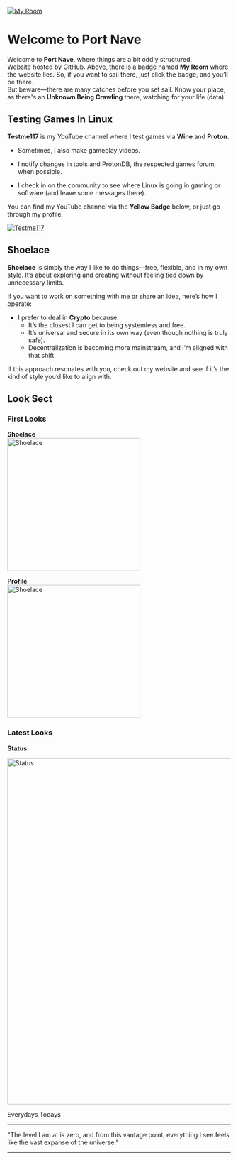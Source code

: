 [![My Room](https://img.shields.io/badge/My%20Room-%23FF0000.svg?style=for-the-badge&logo=https://github.com/KenAkatzuki/KenAkatzuki.github.io/blob/main/logo.png&logoColor=white)](https://KenAkatzuki.github.io)

# Welcome to Port Nave

Welcome to **Port Nave**, where things are a bit oddly structured.  
Website hosted by GitHub. Above, there is a badge named **My Room** where the website lies. So, if you want to sail there, just click the badge, and you’ll be there.  
But beware—there are many catches before you set sail. Know your place, as there's an **Unknown Being Crawling** there, watching for your life (data).

## Testing Games In Linux

**Testme117** is my YouTube channel where I test games via **Wine** and **Proton**.  

- Sometimes, I also make gameplay videos.  

- I notify changes in tools and ProtonDB, the respected games forum, when possible.  

- I check in on the community to see where Linux is going in gaming or software (and leave some messages there).

You can find my YouTube channel via the **Yellow Badge** below, or just go through my profile.

[![Testme117](https://img.shields.io/badge/Testme117-%23FFCC00.svg?style=for-the-badge&logo=youtube&logoColor=white)](https://youtube.com/@larchboy?feature=shared)

## Shoelace

**Shoelace** is simply the way I like to do things—free, flexible, and in my own style. It’s about exploring and creating without feeling tied down by unnecessary limits.

If you want to work on something with me or share an idea, here’s how I operate:

- I prefer to deal in **Crypto** because:
  - It’s the closest I can get to being systemless and free.
  - It’s universal and secure in its own way (even though nothing is truly safe).
  - Decentralization is becoming more mainstream, and I’m aligned with that shift.

If this approach resonates with you, check out my website and see if it’s the kind of style you’d like to align with.

## Look Sect
### First Looks
**Shoelace**  
<img src="https://github.com/KenAkatzuki/KenAkatzuki.github.io/blob/342048ef9f2778ce559275dc5e800df4a2cbb1d9/Basket/Profile.png" alt="Shoelace" width="300" />

**Profile**  
<img src="https://github.com/KenAkatzuki/KenAkatzuki.github.io/blob/342048ef9f2778ce559275dc5e800df4a2cbb1d9/Basket/Shoelace.png" alt="Shoelace" width="300" />

### Latest Looks

**Status**

<img src="https://raw.githubusercontent.com/KenAkatzuki/KenAkatzuki/main/hereandthere/Nara.jpg" alt="Status" width="780" />

Everydays Todays 

---

"The level I am at is zero, and from this vantage point, everything I see feels like the vast expanse of the universe."

---
